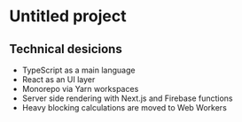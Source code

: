 # Untitled project

## Technical desicions

- TypeScript as a main language
- React as an UI layer
- Monorepo via Yarn workspaces
- Server side rendering with Next.js and Firebase functions
- Heavy blocking calculations are moved to Web Workers

